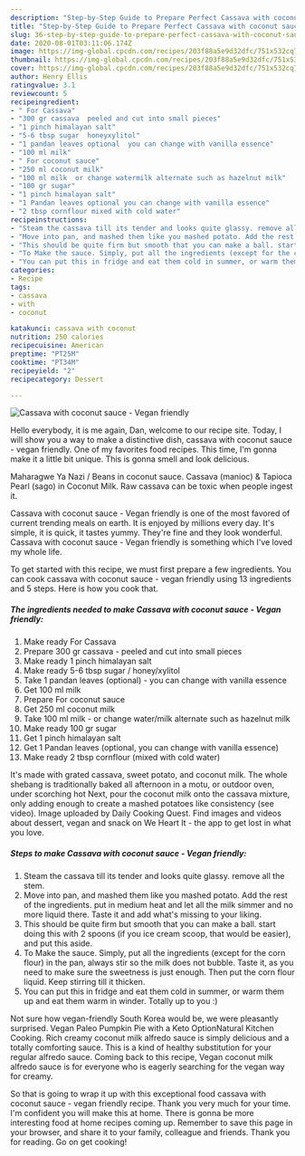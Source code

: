```yaml
---
description: "Step-by-Step Guide to Prepare Perfect Cassava with coconut sauce - Vegan friendly"
title: "Step-by-Step Guide to Prepare Perfect Cassava with coconut sauce - Vegan friendly"
slug: 36-step-by-step-guide-to-prepare-perfect-cassava-with-coconut-sauce-vegan-friendly
date: 2020-08-01T03:11:06.174Z
image: https://img-global.cpcdn.com/recipes/203f88a5e9d32dfc/751x532cq70/cassava-with-coconut-sauce-vegan-friendly-recipe-main-photo.jpg
thumbnail: https://img-global.cpcdn.com/recipes/203f88a5e9d32dfc/751x532cq70/cassava-with-coconut-sauce-vegan-friendly-recipe-main-photo.jpg
cover: https://img-global.cpcdn.com/recipes/203f88a5e9d32dfc/751x532cq70/cassava-with-coconut-sauce-vegan-friendly-recipe-main-photo.jpg
author: Henry Ellis
ratingvalue: 3.1
reviewcount: 5
recipeingredient:
- " For Cassava"
- "300 gr cassava  peeled and cut into small pieces"
- "1 pinch himalayan salt"
- "5-6 tbsp sugar  honeyxylitol"
- "1 pandan leaves optional  you can change with vanilla essence"
- "100 ml milk"
- " For coconut sauce"
- "250 ml coconut milk"
- "100 ml milk  or change watermilk alternate such as hazelnut milk"
- "100 gr sugar"
- "1 pinch himalayan salt"
- "1 Pandan leaves optional you can change with vanilla essence"
- "2 tbsp cornflour mixed with cold water"
recipeinstructions:
- "Steam the cassava till its tender and looks quite glassy. remove all the stem."
- "Move into pan, and mashed them like you mashed potato. Add the rest of the ingredients. put in medium heat and let all the milk simmer and no more liquid there. Taste it and add what&#39;s missing to your liking."
- "This should be quite firm but smooth that you can make a ball. start doing this with 2 spoons (if you ice cream scoop, that would be easier), and put this aside."
- "To Make the sauce. Simply, put all the ingredients (except for the corn flour) in the pan, always stir so the milk does not bubble. Taste it, as you need to make sure the sweetness is just enough. Then put the corn flour liquid. Keep stirring till it thicken."
- "You can put this in fridge and eat them cold in summer, or warm them up and eat them warm in winder. Totally up to you :)"
categories:
- Recipe
tags:
- cassava
- with
- coconut

katakunci: cassava with coconut 
nutrition: 250 calories
recipecuisine: American
preptime: "PT25M"
cooktime: "PT34M"
recipeyield: "2"
recipecategory: Dessert

---
```



![Cassava with coconut sauce - Vegan friendly](https://img-global.cpcdn.com/recipes/203f88a5e9d32dfc/751x532cq70/cassava-with-coconut-sauce-vegan-friendly-recipe-main-photo.jpg)

Hello everybody, it is me again, Dan, welcome to our recipe site. Today, I will show you a way to make a distinctive dish, cassava with coconut sauce - vegan friendly. One of my favorites food recipes. This time, I'm gonna make it a little bit unique. This is gonna smell and look delicious.

Maharagwe Ya Nazi / Beans in coconut sauce. Cassava (manioc) &amp; Tapioca Pearl (sago) in Coconut Milk. Raw cassava can be toxic when people ingest it.

Cassava with coconut sauce - Vegan friendly is one of the most favored of current trending meals on earth. It is enjoyed by millions every day. It's simple, it is quick, it tastes yummy. They're fine and they look wonderful. Cassava with coconut sauce - Vegan friendly is something which I've loved my whole life.


To get started with this recipe, we must first prepare a few ingredients. You can cook cassava with coconut sauce - vegan friendly using 13 ingredients and 5 steps. Here is how you cook that.

<!--inarticleads1-->

##### The ingredients needed to make Cassava with coconut sauce - Vegan friendly:

1. Make ready  For Cassava
1. Prepare 300 gr cassava - peeled and cut into small pieces
1. Make ready 1 pinch himalayan salt
1. Make ready 5-6 tbsp sugar / honey/xylitol
1. Take 1 pandan leaves (optional) - you can change with vanilla essence
1. Get 100 ml milk
1. Prepare  For coconut sauce
1. Get 250 ml coconut milk
1. Take 100 ml milk - or change water/milk alternate such as hazelnut milk
1. Make ready 100 gr sugar
1. Get 1 pinch himalayan salt
1. Get 1 Pandan leaves (optional, you can change with vanilla essence)
1. Make ready 2 tbsp cornflour (mixed with cold water)


It&#39;s made with grated cassava, sweet potato, and coconut milk. The whole shebang is traditionally baked all afternoon in a motu, or outdoor oven, under scorching hot Next, pour the coconut milk onto the cassava mixture, only adding enough to create a mashed potatoes like consistency (see video). Image uploaded by Daily Cooking Quest. Find images and videos about dessert, vegan and snack on We Heart It - the app to get lost in what you love. 

<!--inarticleads2-->

##### Steps to make Cassava with coconut sauce - Vegan friendly:

1. Steam the cassava till its tender and looks quite glassy. remove all the stem.
1. Move into pan, and mashed them like you mashed potato. Add the rest of the ingredients. put in medium heat and let all the milk simmer and no more liquid there. Taste it and add what&#39;s missing to your liking.
1. This should be quite firm but smooth that you can make a ball. start doing this with 2 spoons (if you ice cream scoop, that would be easier), and put this aside.
1. To Make the sauce. Simply, put all the ingredients (except for the corn flour) in the pan, always stir so the milk does not bubble. Taste it, as you need to make sure the sweetness is just enough. Then put the corn flour liquid. Keep stirring till it thicken.
1. You can put this in fridge and eat them cold in summer, or warm them up and eat them warm in winder. Totally up to you :)


Not sure how vegan-friendly South Korea would be, we were pleasantly surprised. Vegan Paleo Pumpkin Pie with a Keto OptionNatural Kitchen Cooking. Rich creamy coconut milk alfredo sauce is simply delicious and a totally comforting sauce. This is a kind of healthy substitution for your regular alfredo sauce. Coming back to this recipe, Vegan coconut milk alfredo sauce is for everyone who is eagerly searching for the vegan way for creamy. 

So that is going to wrap it up with this exceptional food cassava with coconut sauce - vegan friendly recipe. Thank you very much for your time. I'm confident you will make this at home. There is gonna be more interesting food at home recipes coming up. Remember to save this page in your browser, and share it to your family, colleague and friends. Thank you for reading. Go on get cooking!
